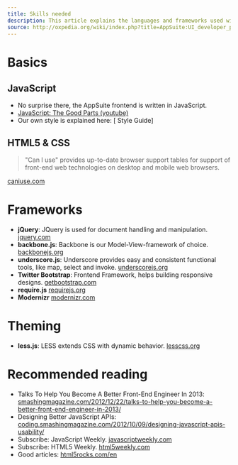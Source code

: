 ```yaml
---
title: Skills needed
description: This article explains the languages and frameworks used within the App Suite frontend
source: http://oxpedia.org/wiki/index.php?title=AppSuite:UI_developer_primer
---
```


# Basics

## JavaScript

- No surprise there, the AppSuite frontend is written in JavaScript.
- [JavaScript: The Good Parts (youtube)](http://www.youtube.com/watch?v=hQVTIJBZook)
- Our own style is explained here: [ Style Guide]

## HTML5 & CSS

>"Can I use" provides up-to-date browser support tables for support of front-end web technologies on desktop and mobile web browsers.

[caniuse.com](http://caniuse.com/)

# Frameworks

- **jQuery**: JQuery is used for document handling and manipulation.
    [jquery.com](http://jquery.com/)
- **backbone.js**: Backbone is our Model-View-framework of choice.
    [backbonejs.org](http://backbonejs.org/)
- **underscore.js**: Underscore provides easy and consistent
    functional tools, like map, select and invoke.
    [underscorejs.org](http://underscorejs.org/)
- **Twitter Bootstrap**: Frontend Framework, helps building
    responsive designs. [getbootstrap.com](http://getbootstrap.com/)
- **require.js** [requirejs.org](http://requirejs.org/)
- **Modernizr** [modernizr.com](https://modernizr.com/)

# Theming

- **less.js**: LESS extends CSS with dynamic behavior.
    [lesscss.org](http://lesscss.org/)

# Recommended reading

- Talks To Help You Become A Better Front-End Engineer In 2013:
    [smashingmagazine.com/2012/12/22/talks-to-help-you-become-a-better-front-end-engineer-in-2013/](http://www.smashingmagazine.com/2012/12/22/talks-to-help-you-become-a-better-front-end-engineer-in-2013/)
- Designing Better JavaScript APIs:
    [coding.smashingmagazine.com/2012/10/09/designing-javascript-apis-usability/](http://coding.smashingmagazine.com/2012/10/09/designing-javascript-apis-usability/)
- Subscribe: JavaScript Weekly. [javascriptweekly.com](http://javascriptweekly.com/)
- Subscribe: HTML5 Weekly. [html5weekly.com](http://html5weekly.com/)
- Good articles: [html5rocks.com/en](http://www.html5rocks.com/en/)
